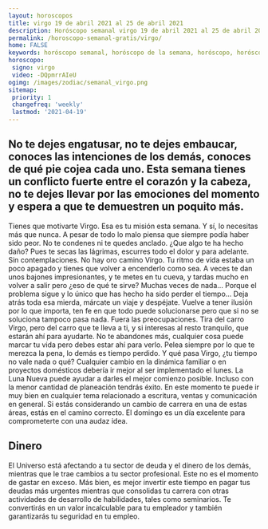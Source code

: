 ```yaml
---
layout: horoscopos
title: virgo 19 de abril 2021 al 25 de abril 2021 
description: Horóscopo semanal virgo 19 de abril 2021 al 25 de abril 2021. No te dejes engatusar, no te dejes embaucar, conoces las intenciones de los demás, conoces de qué pie cojea cada uno. Esta semana tienes un conflicto fuerte entre el corazón y la cabeza, no te dejes llevar por las emociones del momento y espera a que te demuestren un poquito más.
permalink: /horoscopo-semanal-gratis/virgo/
home: FALSE
keywords: horóscopo semanal, horóscopo de la semana, horóscopo, horóscopo gratis,horóscopos, horóscopo esperanza gracia, horoscopos virgo la semana, horóscopos gratis, Tarot, Astrologia, Zodíaco, virgo, horoscopo gratis, semanal
horoscopo:
 signo: virgo
 video: -DQpmrrAIeU
ogimg: /images/zodiac/semanal_virgo.png
sitemap:
 priority: 1
 changefreq: 'weekly'
 lastmod: '2021-04-19'
---
```




## No te dejes engatusar, no te dejes embaucar, conoces las intenciones de los demás, conoces de qué pie cojea cada uno. Esta semana tienes un conflicto fuerte entre el corazón y la cabeza, no te dejes llevar por las emociones del momento y espera a que te demuestren un poquito más.

Tienes que motivarte Virgo. Esa es tu misión esta semana. Y sí, lo necesitas más que nunca. A pesar de todo lo malo piensa que siempre podía haber sido peor. No te condenes ni te quedes anclado. ¿Que algo te ha hecho daño? Pues te secas las lágrimas, escurres todo el dolor y para adelante. Sin contemplaciones. No hay oro camino Virgo. Tu ritmo de vida estaba un poco apagado y tienes que volver a encenderlo como sea. A veces te dan unos bajones impresionantes, y te metes en tu cueva, y tardas mucho en volver a salir pero ¿eso de qué te sirve? Muchas veces de nada… Porque el problema sigue y lo único que has hecho ha sido perder el tiempo… Deja atrás toda esa mierda, márcate un viaje y despéjate. Vuelve a tener ilusión por lo que importa, ten fe en que todo puede solucionarse pero que si no se soluciona tampoco pasa nada. Fuera las preocupaciones. Tira del carro Virgo, pero del carro que te lleva a ti, y si interesas al resto tranquilo, que estarán ahí para ayudarte. No te abandones más, cualquier cosa puede marcar tu vida pero debes estar ahí para verlo. Pelea siempre por lo que te merezca la pena, lo demás es tiempo perdido. Y qué pasa Virgo, ¿tu tiempo no vale nada o qué?
Cualquier cambio en la dinámica familiar o en proyectos domésticos debería ir mejor al ser implementado el lunes. La Luna Nueva puede ayudar a darles el mejor comienzo posible. Incluso con la menor cantidad de planeación tendrás éxito. En este momento te puede ir muy bien en cualquier tema relacionado a escritura, ventas y comunicación en general. Si estás considerando un cambio de carrera en una de estas áreas, estás en el camino correcto. El domingo es un día excelente para comprometerte con una audaz idea.

## Dinero

El Universo está afectando a tu sector de deuda y el dinero de los demás, mientras que le trae cambios a tu sector profesional. Este no es el momento de gastar en exceso. Más bien, es mejor invertir este tiempo en pagar tus deudas más urgentes mientras que consolidas tu carrera con otras actividades de desarrollo de habilidades, tales como seminarios. Te convertirás en un valor incalculable para tu empleador y también garantizarás tu seguridad en tu empleo.